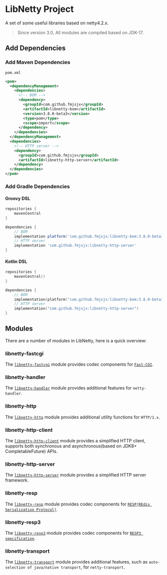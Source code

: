 # LibNetty Project

A set of some useful libraries based on netty4.2.x.

> Since version 3.0, All modules are compiled based on JDK-17.

## Add Dependencies

### Add Maven Dependencies
`pom.xml`
```xml
<pom>
  <dependencyManagement>
    <dependencies>
      <!-- BOM -->
      <dependency>
        <groupId>com.github.fmjsjx</groupId>
        <artifactId>libnetty-bom</artifactId>
        <version>3.8.0-beta3</version>
        <type>pom</type>
        <scope>import</scope>
      </dependency>
    </dependencies>
  </dependencyManagement>
  <dependencies>
    <!-- HTTP server -->
    <dependency>
      <groupId>com.github.fmjsjx</groupId>
      <artifactId>libnetty-http-server</artifactId>
    </dependency>
  </dependencies>
</pom>
```

### Add Gradle Dependencies

#### Groovy DSL
```groovy
repositories {
    mavenCentral
}

dependencies {
    // BOM
    implementation platform('com.github.fmjsjx:libnetty-bom:3.8.0-beta3')
    // HTTP server
    implementation 'com.github.fmjsjx:libnetty-http-server'
}
```

#### Kotlin DSL
```kotlin
repositories {
    mavenCentral()
}

dependencies {
    // BOM
    implementation(platform("com.github.fmjsjx:libnetty-bom:3.8.0-beta3"))
    // HTTP server
    implementation("com.github.fmjsjx:libnetty-http-server")
}
```

## Modules

There are a number of modules in LibNetty, here is a quick overview:

### libnetty-fastcgi

The [`libnetty-fastcgi`](libnetty-fastcgi) module provides codec components for [`Fast-CGI`](https://fastcgi-archives.github.io/FastCGI_Specification.html).

### libnetty-handler

The [`libnetty-handler`](libnetty-handler) module provides additional features for `netty-handler`.

### libnetty-http

The [`libnetty-http`](libnetty-http) module provides additional utility functions for `HTTP/1.x`.

### libnetty-http-client

The [`libnetty-http-client`](libnetty-http-client) module provides a simplified HTTP client, supports both synchronous and asynchronous(based on JDK8+ CompletableFuture) APIs.

### libnetty-http-server

The [`libnetty-http-server`](libnetty-http-server) module provides a simplified HTTP server framework.

### libnetty-resp

The [`libnetty-resp`](libnetty-resp) module provides codec components for [`RESP(REdis Serialization Protocol)`](https://redis.io/topics/protocol).

### libnetty-resp3

The [`libnetty-resp3`](libnetty-resp3) module provides codec components for [`RESP3 specification`](https://github.com/antirez/RESP3/blob/master/spec.md).

### libnetty-transport

The [`libnetty-transport`](libnetty-transport) module provides additional features, such as `auto-selection of java/native transport`, for `netty-transport`.

